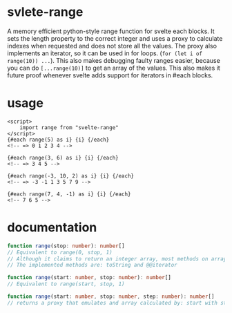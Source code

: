 # svlete-range
A memory efficient python-style range function for svelte each blocks. It sets the length property to the correct integer and uses a proxy to calculate indexes when requested and does not store all the values. The proxy also implements an iterator, so it can be used in for loops. (`for (let i of range(10)) ...`). This also makes debugging faulty ranges easier, because you can do `[...range(10)]` to get an array of the values. This also makes it future proof whenever svelte adds support for iterators in #each blocks.

# usage
```svelte
<script>
    import range from "svelte-range"
</script>
{#each range(5) as i} {i} {/each}
<!-- => 0 1 2 3 4 -->

{#each range(3, 6) as i} {i} {/each}
<!-- => 3 4 5 -->

{#each range(-3, 10, 2) as i} {i} {/each}
<!-- => -3 -1 1 3 5 7 9 -->

{#each range(7, 4, -1) as i} {i} {/each}
<!-- 7 6 5 -->
```

# documentation
```typescript
function range(stop: number): number[]
// Equivalent to range(0, stop, 1)
// Although it claims to return an integer array, most methods on arrays are not implemented, and will throw an error.
// The implemented methods are: toString and @@iterator

function range(start: number, stop: number): number[]
// Equivalent to range(start, stop, 1)

function range(start: number, stop: number, step: number): number[]
// returns a proxy that emulates and array calculated by: start with start and continuously add step to it until we reach stop (or pass by it)

```